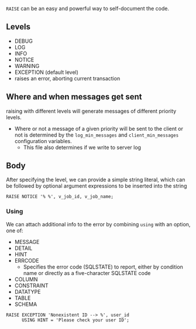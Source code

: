 
`RAISE` can be an easy and powerful way to self-document the code.

## Levels
- DEBUG
- LOG
- INFO
- NOTICE
- WARNING
- EXCEPTION (default level)
 - raises an error, aborting current transaction

## Where and when messages get sent
raising with different levels will generate messages of different priority levels.
- Where or not a message of a given priority will be sent to the client or not is determined by the `log_min_messages` and `client_min_messages` configuration variables.
	- This file also determines if we write to server log

## Body
After specifying the level, we can provide a simple string literal, which can be followed by optional argument expressions to be inserted into the string
```
RAISE NOTICE '% %', v_job_id, v_job_name;
```

### Using
We can attach additional info to the error by combining `using` with an option, one of:
- MESSAGE
- DETAIL
- HINT
- ERRCODE
	- Specifies the error code (SQLSTATE) to report, either by condition name or directly as a five-character SQLSTATE code
- COLUMN
- CONSTRAINT
- DATATYPE
- TABLE
- SCHEMA
```
RAISE EXCEPTION 'Nonexistent ID --> %', user_id
      USING HINT = 'Please check your user ID';
```
